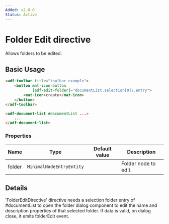 ```yaml
---
Added: v2.0.0
Status: Active
---
```

# Folder Edit directive

Allows folders to be edited.

## Basic Usage

```html
<adf-toolbar title="toolbar example">
    <button mat-icon-button
            [adf-edit-folder]="documentList.selection[0]?.entry">
        <mat-icon>create</mat-icon>
    </button>
</adf-toolbar>

<adf-document-list #documentList ...>
    ...
</adf-document-list>
```

### Properties

| Name | Type | Default value | Description |
| ---- | ---- | ------------- | ----------- |
| folder | `MinimalNodeEntryEntity` |  | Folder node to edit.  |

## Details

'FolderEditDirective' directive needs a selection folder entry of #documentList to open the folder dialog component to edit the name and description properties of that selected folder.
If data is valid, on dialog close, it emits folderEdit event.
